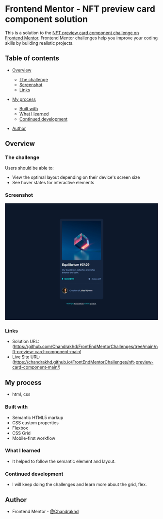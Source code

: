 # Frontend Mentor - NFT preview card component solution

This is a solution to the [NFT preview card component challenge on Frontend Mentor](https://www.frontendmentor.io/challenges/nft-preview-card-component-SbdUL_w0U). Frontend Mentor challenges help you improve your coding skills by building realistic projects.

## Table of contents

- [Overview](#overview)
  - [The challenge](#the-challenge)
  - [Screenshot](#screenshot)
  - [Links](#links)
- [My process](#my-process)

  - [Built with](#built-with)
  - [What I learned](#what-i-learned)
  - [Continued development](#continued-development)

- [Author](#author)

## Overview

### The challenge

Users should be able to:

- View the optimal layout depending on their device's screen size
- See hover states for interactive elements

### Screenshot

![](./screenshot/desktopView.jpeg)

### Links

- Solution URL: (https://github.com/Chandrakhd/FrontEndMentorChallenges/tree/main/nft-preview-card-component-main)
- Live Site URL: (https://chandrakhd.github.io/FrontEndMentorChallenges/nft-preview-card-component-main/)

## My process

- html, css

### Built with

- Semantic HTML5 markup
- CSS custom properties
- Flexbox
- CSS Grid
- Mobile-first workflow

### What I learned

- It helped to follow the semantic element and layout.

### Continued development

- I will keep doing the challenges and learn more about the grid, flex.

## Author

- Frontend Mentor - [@Chandrakhd](https://www.frontendmentor.io/profile/Chandrakhd)
